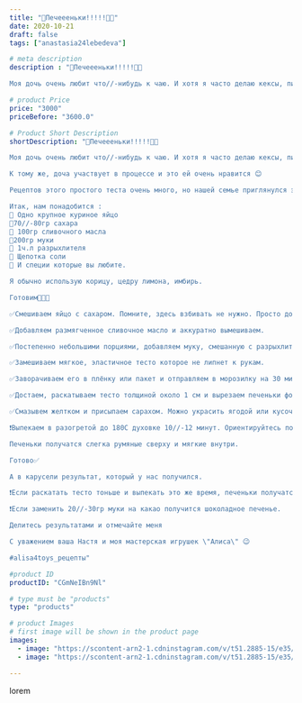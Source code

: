 ```yaml
---
title: "🥠Печеееньки!!!!!🥠🥠"
date: 2020-10-21
draft: false
tags: ["anastasia24lebedeva"]

# meta description
description : "🥠Печеееньки!!!!!🥠🥠

Моя дочь очень любит что//-нибудь к чаю. И хотя я часто делаю кексы, пирожки и пирожные //- Алиса отдаёт предпочтение обычным песочным печен"

# product Price
price: "3000"
priceBefore: "3600.0"

# Product Short Description
shortDescription: "🥠Печеееньки!!!!!🥠🥠

Моя дочь очень любит что//-нибудь к чаю. И хотя я часто делаю кексы, пирожки и пирожные //- Алиса отдаёт предпочтение обычным песочным печенькам. И чем больше их в тарелке, тем она довольнее.

К тому же, доча участвует в процессе и это ей очень нравится 😊

Рецептов этого простого теста очень много, но нашей семье приглянулся этот👇

Итак, нам понадобится :
🥚 Одно крупное куриное яйцо
🧂70//-80гр сахара
🧈 100гр сливочного масла
🥠200гр муки
🥄 1ч.л разрыхлителя
🥄 Щепотка соли
🧉 И специи которые вы любите.

Я обычно использую корицу, цедру лимона, имбирь.

Готовим👩🏼‍🍳

✅Смешиваем яйцо с сахаром. Помните, здесь взбивать не нужно. Просто до растворения сахара. 

✅Добавляем размягченное сливочное масло и аккуратно вымешиваем. 

✅Постепенно небольшими порциями, добавляем муку, смешанную с разрыхлителем и солью. 

✅Замешиваем мягкое, эластичное тесто которое не липнет к рукам.

✅Заворачиваем его в плёнку или пакет и отправляем в морозилку на 30 минут.

✅Достаем, раскатываем тесто толщиной около 1 см и вырезаем печеньки формочками.

✅Смазывем желтком и присыпаем сарахом. Можно украсить ягодой или кусочком фрукта по желанию.

❗Выпекаем в разогретой до 180С духовке 10//-12 минут. Ориентируйтесь по своей духовке.

Печеньки получатся слегка румяные сверху и мягкие внутри.

Готово✅

А в карусели результат, который у нас получился.

❗Если раскатать тесто тоньше и выпекать это же время, печеньки получатся как коржики. Тоже вкусно 😋

❗Если заменить 20//-30гр муки на какао получится шоколадное печенье. 

Делитесь результатами и отмечайте меня

С уважением ваша Настя и моя мастерская игрушек \"Алиса\" 😉

#alisa4toys_рецепты"

#product ID
productID: "CGmNeIBn9Nl"

# type must be "products"
type: "products"

# product Images
# first image will be shown in the product page
images:
  - image: "https://scontent-arn2-1.cdninstagram.com/v/t51.2885-15/e35/122196394_1144490722615696_1393113354998221388_n.jpg?_nc_ht=scontent-arn2-1.cdninstagram.com&_nc_cat=104&_nc_ohc=Jpc1KOgHjvoAX819Pv0&se=7&tp=1&oh=2cc19f7ac224b605c65aee8f2b8364a7&oe=605FEDCE&ig_cache_key=MjQyNDY4NDY5MTUxNTYxODU5Mw%3D%3D.2"
  - image: "https://scontent-arn2-1.cdninstagram.com/v/t51.2885-15/e35/121966269_353463002539789_4033638077743928138_n.jpg?_nc_ht=scontent-arn2-1.cdninstagram.com&_nc_cat=101&_nc_ohc=7Xk9LIRrSOEAX9s7fxo&se=7&tp=1&oh=bfc9e6bd73b5785144638c733c1e95db&oe=605DAE2F&ig_cache_key=MjQyNDY4NDY5MTQ5ODg3NjcxMg%3D%3D.2"

---
```

lorem
